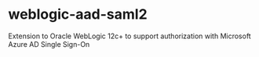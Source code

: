 # weblogic-aad-saml2
Extension to Oracle WebLogic 12c+ to support authorization with Microsoft Azure AD Single Sign-On
